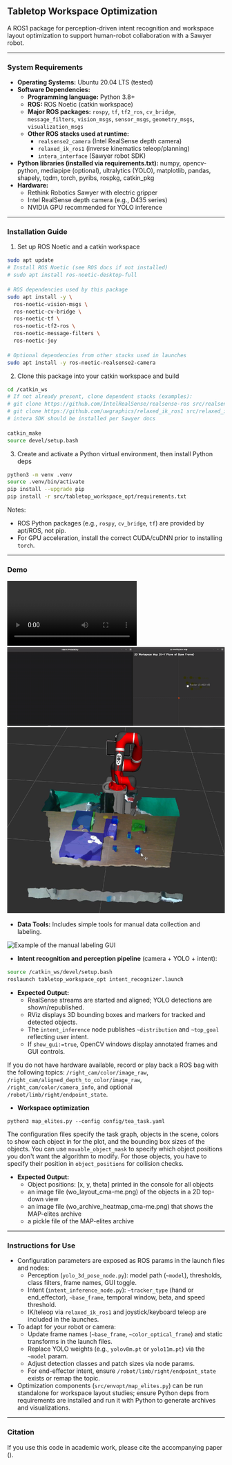 ## Tabletop Workspace Optimization

A ROS1 package for perception-driven intent recognition and workspace layout optimization to support human-robot collaboration with a Sawyer robot.

---

### System Requirements

- **Operating Systems:** Ubuntu 20.04 LTS (tested)
- **Software Dependencies:**
  - **Programming language:** Python 3.8+
  - **ROS:** ROS Noetic (catkin workspace)
  - **Major ROS packages:** `rospy`, `tf`, `tf2_ros`, `cv_bridge`, `message_filters`, `vision_msgs`, `sensor_msgs`, `geometry_msgs`, `visualization_msgs`
  - **Other ROS stacks used at runtime:**
    - `realsense2_camera` (Intel RealSense depth camera)
    - `relaxed_ik_ros1` (inverse kinematics teleop/planning)
    - `intera_interface` (Sawyer robot SDK)
- **Python libraries (installed via requirements.txt):** numpy, opencv-python, mediapipe (optional), ultralytics (YOLO), matplotlib, pandas, shapely, tqdm, torch, pyribs, rospkg, catkin_pkg
- **Hardware:**
  - Rethink Robotics Sawyer with electric gripper
  - Intel RealSense depth camera (e.g., D435 series)
  - NVIDIA GPU recommended for YOLO inference

---

### Installation Guide

1) Set up ROS Noetic and a catkin workspace

```bash
sudo apt update
# Install ROS Noetic (see ROS docs if not installed)
# sudo apt install ros-noetic-desktop-full

# ROS dependencies used by this package
sudo apt install -y \
  ros-noetic-vision-msgs \
  ros-noetic-cv-bridge \
  ros-noetic-tf \
  ros-noetic-tf2-ros \
  ros-noetic-message-filters \
  ros-noetic-joy

# Optional dependencies from other stacks used in launches
sudo apt install -y ros-noetic-realsense2-camera
```

2) Clone this package into your catkin workspace and build

```bash
cd /catkin_ws
# If not already present, clone dependent stacks (examples):
# git clone https://github.com/IntelRealSense/realsense-ros src/realsense-ros
# git clone https://github.com/uwgraphics/relaxed_ik_ros1 src/relaxed_ik_ros1
# intera SDK should be installed per Sawyer docs

catkin_make
source devel/setup.bash
```

3) Create and activate a Python virtual environment, then install Python deps

```bash
python3 -m venv .venv
source .venv/bin/activate
pip install --upgrade pip
pip install -r src/tabletop_workspace_opt/requirements.txt
```

Notes:
- ROS Python packages (e.g., `rospy`, `cv_bridge`, `tf`) are provided by apt/ROS, not pip.
- For GPU acceleration, install the correct CUDA/cuDNN prior to installing `torch`.

---

### Demo
![Workspace Optimized Tea Task](assets/workspace_optimized_tea_task.mp4)
![Intent Recognition and Goal Inference Visualization](assets/intent_visualization.gif)
![RViz visualization of detected objects and paths](assets/rviz.png)
* **Data Tools:** Includes simple tools for manual data collection and labeling.
 
![Example of the manual labeling GUI](assets/manual_labelling.gif)


- **Intent recognition and perception pipeline** (camera + YOLO + intent):

```bash
source /catkin_ws/devel/setup.bash
roslaunch tabletop_workspace_opt intent_recognizer.launch
```

- **Expected Output:**
  - RealSense streams are started and aligned; YOLO detections are shown/republished.
  - RViz displays 3D bounding boxes and markers for tracked and detected objects.
  - The `intent_inference` node publishes `~distribution` and `~top_goal` reflecting user intent.
  - If `show_gui:=true`, OpenCV windows display annotated frames and GUI controls.

If you do not have hardware available, record or play back a ROS bag with the following topics: `/right_cam/color/image_raw`, `/right_cam/aligned_depth_to_color/image_raw`, `/right_cam/color/camera_info`, and optional `/robot/limb/right/endpoint_state`.

- **Workspace optimization**

```
python3 map_elites.py --config config/tea_task.yaml
```

The configuration files specify the task graph, objects in the scene, colors to show each object in for the plot, and the bounding box sizes of the objects. You can use `movable_object_mask` to specify which object positions you don't want the algorithm to modify. For those objects, you have to specify their position in `object_positions` for collision checks.

- **Expected Output:**
  - Object positions: [x, y, theta] printed in the console for all objects
  - an image file (wo_layout_cma-me.png) of the objects in a 2D top-down view
  - an image file (wo_archive_heatmap_cma-me.png) that shows the MAP-elites archive
  - a pickle file of the MAP-elites archive
---

### Instructions for Use

- Configuration parameters are exposed as ROS params in the launch files and nodes:
  - Perception (`yolo_3d_pose_node.py`): model path (`~model`), thresholds, class filters, frame names, GUI toggle.
  - Intent (`intent_inference_node.py`): `~tracker_type` (hand or end_effector), `~base_frame`, temporal window, beta, and speed threshold.
  - IK/teleop via `relaxed_ik_ros1` and joystick/keyboard teleop are included in the launches.
- To adapt for your robot or camera:
  - Update frame names (`~base_frame`, `~color_optical_frame`) and static transforms in the launch files.
  - Replace YOLO weights (e.g., `yolov8m.pt` or `yolo11m.pt`) via the `~model` param.
  - Adjust detection classes and patch sizes via node params.
  - For end-effector intent, ensure `/robot/limb/right/endpoint_state` exists or remap the topic.
- Optimization components (`src/envopt/map_elites.py`) can be run standalone for workspace layout studies; ensure Python deps from requirements are installed and run it with Python to generate archives and visualizations.

---

### Citation

If you use this code in academic work, please cite the accompanying paper ().
